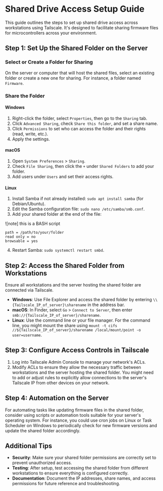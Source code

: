 # Shared Drive Access Setup Guide

This guide outlines the steps to set up shared drive access across workstations using Tailscale. It's designed to facilitate sharing firmware files for microcontrollers across your environment.

## Step 1: Set Up the Shared Folder on the Server

### Select or Create a Folder for Sharing

On the server or computer that will host the shared files, select an existing folder or create a new one for sharing. For instance, a folder named `Firmware`.

### Share the Folder

#### Windows

1. Right-click the folder, select `Properties`, then go to the `Sharing` tab.
2. Click `Advanced Sharing`, check `Share this folder`, and set a share name.
3. Click `Permissions` to set who can access the folder and their rights (read, write, etc.).
4. Apply the settings.

#### macOS

1. Open `System Preferences` > `Sharing`.
2. Check `File Sharing`, then click the `+` under `Shared Folders` to add your folder.
3. Add users under `Users` and set their access rights.

#### Linux

1. Install Samba if not already installed: `sudo apt install samba` (for Debian/Ubuntu).
2. Edit the Samba configuration file: `sudo nano /etc/samba/smb.conf`.
3. Add your shared folder at the end of the file:

![note] this is a BASH script
```[Firmware]
path = /path/to/your/folder
read only = no
browsable = yes
```

4. Restart Samba: `sudo systemctl restart smbd`.

## Step 2: Access the Shared Folder from Workstations

Ensure all workstations and the server hosting the shared folder are connected via Tailscale.

- **Windows**: Use File Explorer and access the shared folder by entering `\\{Tailscale_IP_of_server}\sharename` in the address bar.
- **macOS**: In Finder, select `Go` > `Connect to Server`, then enter `smb://{Tailscale_IP_of_server}/sharename`.
- **Linux**: Use the command line or your file manager. For the command line, you might mount the share using `mount -t cifs //${Tailscale_IP_of_server}/sharename /local/mount/point -o user=username`.

## Step 3: Configure Access Controls in Tailscale

1. Log into Tailscale Admin Console to manage your network's ACLs.
2. Modify ACLs to ensure they allow the necessary traffic between workstations and the server hosting the shared folder. You might need to add or adjust rules to explicitly allow connections to the server's Tailscale IP from other devices on your network.

## Step 4: Automation on the Server

For automating tasks like updating firmware files in the shared folder, consider using scripts or automation tools suitable for your server's operating system. For instance, you could use cron jobs on Linux or Task Scheduler on Windows to periodically check for new firmware versions and update the shared folder accordingly.

## Additional Tips

- **Security**: Make sure your shared folder permissions are correctly set to prevent unauthorized access.
- **Testing**: After setup, test accessing the shared folder from different workstations to ensure everything is configured correctly.
- **Documentation**: Document the IP addresses, share names, and access permissions for future reference and troubleshooting.
